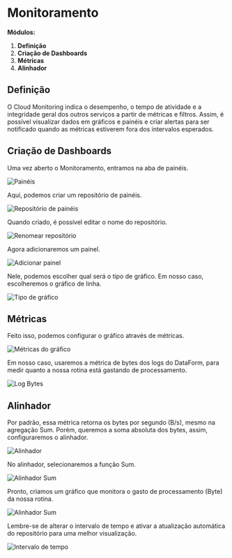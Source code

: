 # Monitoramento

**Módulos:**  
1. **Definição**
2. **Criação de Dashboards**
3. **Métricas**
4. **Alinhador** 

## Definição

O Cloud Monitoring indica o desempenho, o tempo de atividade e a integridade geral dos outros serviços a partir de métricas e filtros. Assim, é possível visualizar dados em gráficos e painéis e criar alertas para ser notificado quando as métricas estiverem fora dos intervalos esperados.

## Criação de Dashboards

Uma vez aberto o Monitoramento, entramos na aba de painéis.

![Painéis](/images/paineis.png)

Aqui, podemos criar um repositório de painéis.

![Repositório de painéis](/images/criarPainel.png)

Quando criado, é possível editar o nome do repositório.

![Renomear repositório](/images/alterarNome.png)

Agora adicionaremos um painel.

![Adicionar painel](/images/adicionarPainel.png)

Nele, podemos escolher qual será o tipo de gráfico. Em nosso caso, escolheremos o gráfico de linha.

![Tipo de gráfico](/images/tipoPainel.png)

## Métricas

Feito isso, podemos configurar o gráfico através de métricas.

![Métricas do gráfico](/images/metrica.png)

Em nosso caso, usaremos a métrica de bytes dos logs do DataForm, para medir quanto a nossa rotina está gastando de processamento.

![Log Bytes](/images/logByte.png)

## Alinhador

Por padrão, essa métrica retorna os bytes por segundo (B/s), mesmo na agregação Sum. Porém, queremos a soma absoluta dos bytes, assim, configuraremos o alinhador.

![Alinhador](/images/alinhador.png)

No alinhador, selecionaremos a função Sum.

![Alinhador Sum](/images/alinhadorSum.png)

Pronto, criamos um gráfico que monitora o gasto de processamento (Byte) da nossa rotina.

![Alinhador Sum](/images/grafico.png)

Lembre-se de alterar o intervalo de tempo e ativar a atualização automática do repositório para uma melhor visualização.

![Intervalo de tempo](/images/hora.png)